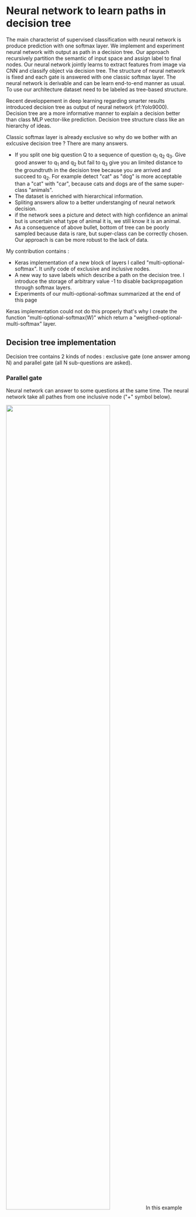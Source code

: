 <h1> Neural network to learn paths in decision tree </h1>

<p>
The main characterist of supervised classification with neural network is produce prediction with one softmax layer. We implement and experiment neural network with output as path in a decision tree.  Our approach recursively partition the semantic of input space and assign label to final nodes. Our neural network jointly learns to extract features from image via CNN and classify object via decision tree. The structure of neural network is fixed and each gate is answered with one classic softmax layer. The neural network is derivable and can be learn end-to-end manner as usual. To use our architecture dataset need to be labeled as tree-based structure.
</p>
 
<p>
Recent developpement in deep learning regarding smarter results introduced decision tree as output of neural network (rf:Yolo9000). Decision tree are a more informative manner to explain a decision better than class MLP vector-like prediction. Decision tree structure class like an hierarchy of ideas.
</p>

<p>
Classic softmax layer is already exclusive so why do we bother with an exlcusive decision tree ? There are many answers. 
<ul>
<li> If you split one big question Q to a sequence of question q<sub>1</sub> q<sub>2</sub> q<sub>3</sub>. Give good answer to q<sub>1</sub> and q<sub>2</sub> but fail to q<sub>3</sub> give you an limited distance to the groundtruth in the decision tree because you are arrived and succeed to q<sub>2</sub>. For example detect "cat" as "dog" is more acceptable than a "cat" with "car", because cats and dogs are of the same super-class "animals". </li>
<li> The dataset is enriched with hierarchical information. </li>
<li> Spliting answers allow to a better understanging of neural network decision. </li>
<li> if the network sees a picture and detect with high confidence an animal but is uncertain
what type of animal it is, we still know it is an animal. </li>
<li> As a consequence of above bullet, bottom of tree can be poorly sampled because data is rare, but super-class can be correctly chosen. Our approach is can be more robust to the lack of data. </li>
</ul>
</p>

<p>
My contribution contains :
<ul>
<li> Keras implementation of a new block of layers I called "multi-optional-softmax". It unify code of exclusive and inclusive nodes. </li>
<li> A new way to save labels which describe a path on the decision tree. I introduce the storage of arbitrary value -1 to disable backpropagation through softmax layers. </li>
<li>  Experiments of our multi-optional-softmax summarized at the end of this page </li>
</ul>
</p>

<p> Keras implementation could not do this properly that's why I create the function "multi-optional-softmax(W)" which return a "weigthed-optional-multi-softmax" layer.  </p>

<!-- ------------------------------------------------------------ -->
<h2> Decision tree implementation </h2>

Decision tree contains 2 kinds of nodes : exclusive gate (one answer among N) and parallel gate (all N sub-questions are asked).


<h3> Parallel gate </h3>

Neural network can answer to some questions at the same time. The neural network take all pathes from one inclusive node  ("+" symbol below). 

<img src="AND2.jpg" width="75%" height="75%"/>
 In this example we answer to a succession of questions. Is the  point to the west or east ? Is the point to the north or south ?

The multi-optional-softmax contains 2 softmax.

Labels to compute loss and run back-propagation process are as follow :
<table>
 <tr> <th>     Class name    </th> <th> optional-softmax1 label </th> <th> optional-softmax2 label </th> </tr>
  <tr> <th> south-west </th> <td> P<sub>south</sub>=1;P<sub>north</sub>=0 </td> <td> P<sub>west</sub>=1;P<sub>east</sub>=0 </td> </tr>
  <tr> <th> south-east </th> <td> P<sub>south</sub>=1;P<sub>north</sub>=0 </td> <td> P<sub>west</sub>=0;P<sub>east</sub>=1 </td> </tr>
  <tr> <th> north-west </th> <td> P<sub>south</sub>=0;P<sub>north</sub>=1 </td> <td> P<sub>west</sub>=1;P<sub>east</sub>=0 </td> </tr>
  <tr> <th> north-east </th> <td> P<sub>south</sub>=0;P<sub>north</sub>=1 </td> <td> P<sub>west</sub>=0;P<sub>east</sub>=1 </td> </tr> 
 </table>





<h3> Exclusive gate </h3>

Neural network can answer to a succession of questions. The neural network answer to a question by taking one path from one exclusive node ("X" symbol below). For example we can answare : Is the point to the west or east ? If it is in the west, is it in the south or north ?

 In our multi-one-hot-vector exclusive gates are coded as classic softmax layers. The decision took lead to the next question and the other way is ignored.

<img src="XOR.jpg" width="50%" height="50%"/>


Some label havea special value "-1" to disable backpropagation through those ignored softmax layers.


So  the point : (-0.33;0.44) have label [(1;0);(0;1)] meaning "south-west"
The point : (0.92;-0.15) have label [(0;1);(-1;-1)] meaning the point is to the East, so know South/North softmax is disabled with "-1".

Labels are as follow :
<table>
 <tr> <th>     Class name    </th> <th> optional-softmax1 label </th> <th> optional-softmax2 label </th> </tr>
  <tr> <th> west-south </th> <td> P<sub>west</sub>=1;P<sub>east</sub>=0 </td> <td> P<sub>south</sub>=1;P<sub>orth</sub>=0 </td> </tr>
  <tr> <th> west-north </th> <td> P<sub>west</sub>=1;P<sub>east</sub>=0 </td> <td> P<sub>south</sub>=0;P<sub>north</sub>=1 </td> </tr>
  <tr> <th> east </th> <td> P<sub>west</sub>=0;P<sub>east</sub>=1 </td> <td> P<sub>south</sub>=-1;P<sub>north</sub>=-1 </td> </tr> 
 </table>

<!-- ------------------------------------------------------------ -->

<h2> Application on CIFAR10 </h2>

We experiment a deep learning on CIFAR10 with bother softmax layers and our multi-optional-softmax. Figure below show decision tree process learnt by . We use the neural network on . Cifar10 can be downloaded :  https://www.cs.toronto.edu/~kriz/cifar.html 

To experiment our contributions we split the famous CIFAR10 dataset to 2 super-classes : animals and vehicles. We will try classify the best we can if one image belong to "animal" or "vehicle" category and then which animal/vehicle is it.


<img src="cifar10_dataset.PNG"  width="60%" height="60%"/>

Here the corresponding decision tree

<img src="cifar10_XOR.jpg"/>

Our multi-optional-softmax is coded as follow :
<ul>
<li> optional-softmax1: P<sub>animal</sub>;P<sub>vehicle</sub> </li>
<li> optional-softmax2: P<sub>bird</sub>; P<sub>cat</sub>; P<sub>deer</sub>; P<sub>dog</sub>; P<sub>frog</sub>; P<sub>horse</sub>;</li>
<li> optional-softmax3: P<sub>air</sub>; P<sub>car</sub>; P<sub>ship</sub>; P<sub>truck</sub></li>
</ul>

To code label as see in section "Decision Tree implementation" when animal is cat optional-softmax3 is disabled with -1 values. optional-softmax1 label is P<sub>animal</sub>=1;P<sub>vehicle</sub>=0. optional-softmax2 label contains P<sub>cat</sub>=1 and other probabilities=0.

<h3> Experiments </h3>


Here the results of classic softmax and our multi-optional-softmax implementation. 

<p>
<span style="text-decoration:underline;"> After 25 epochs </span>
<table>
 <tr> <th>         </th> <th> animals or vehicles ? </th> <th> CIFAR10 </th> </tr>
  <tr> <th> softmax <br/>  2 output </th> <td> 92.11%               </td> <td> - </td> </tr>
  <tr> <th> softmax <br/> 10 output </th> <td> 92.63% <red>*</red>               </td> <td> <b>66.69%</b> </td> </tr>
 <tr> <th> multi optional softmax </th> <td> <b>93.30%</b>             </td> <td> 65.86% </td> </tr>
 </table>
&#42; To classify "animals or vehicles" with 10 output softmax we look if the class predicted belong to animal or vehicle super-class. 
</p>

<br/>

<p>
After 50 epochs
<table>
 <tr> <th>         </th> <th> animals or vehicles ? </th> <th> CIFAR10 </th> </tr>
  <tr> <th> softmax <br/>  2 output </th> <td> 92.67%               </td> <td> - </td> </tr>
  <tr> <th> softmax <br/> 10 output </th> <td> 93.15% <red>*</red>               </td> <td> <b>68.33%</b> </td> </tr>
 <tr> <th> multi optional softmax </th> <td> <b>93.47%</b>             </td> <td> 66.11% </td> </tr>
 </table>
</p>

<b> We can observe super-classes are better described when we add their sub-classes information in the learning process. </b>

More complex decision logic are possible, like "at least N path among M with N<M", but not possible apriori with softmax layer build to choose one decision to each stage of decision tree.

<h2> References </h2>


Alex Krizhevsky, <it>Learning Multiple Layers of Features from Tiny Images</it>, 2009. https://www.cs.toronto.edu/~kriz/cifar.html  

Joseph Redmon an Ali Farhadi, <it> YOLO9000: Better, Faster, Stronger</it>, CoRR journal abs/1612.08242, 2016, http://arxiv.org/abs/1612.08242

Yongxin Yang and Irene Garcia Morillo and  Timothy M. Hospedales, <it> Deep Neural Decision Trees </it>, CoRR journal abs/1806.06988, 2018, http://arxiv.org/abs/1806.06988

Yani Ioannou and Duncan P. Robertson and Darko Zikic and Peter Kontschieder and Jamie Shotton and Matthew Brown and Antonio Criminisi, <it> Decision Forests, Convolutional Networks and the Models in-Between </it>, CoRR journal abs/1603.01250, 2016, http://arxiv.org/abs/1603.01250

